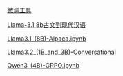 [微调工具](https://github.com/unslothai/unsloth)

[Llama-3.1 8b古文到现代汉语](https://colab.research.google.com/drive/1Ne068_p8ZbJt93DdXT2zlxcTIYUuE_zT?usp=sharing)

[Llama3.1_(8B)-Alpaca.ipynb](https://colab.research.google.com/github/unslothai/notebooks/blob/main/nb/Llama3.1_(8B)-Alpaca.ipynb)

[Llama3.2_(1B_and_3B)-Conversational](https://colab.research.google.com/github/unslothai/notebooks/blob/main/nb/Llama3.2_(1B_and_3B)-Conversational.ipynb)

[Qwen3_(4B)-GRPO.ipynb](https://colab.research.google.com/github/unslothai/notebooks/blob/main/nb/Qwen3_(4B)-GRPO.ipynb)
